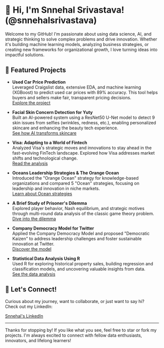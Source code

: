 # 👋 Hi, I'm Snnehal Srivastava! (@snnehalsrivastava)

Welcome to my GitHub! I'm passionate about using data science, AI, and strategic thinking to solve complex problems and drive innovation. Whether it's building machine learning models, analyzing business strategies, or creating new frameworks for organizational growth, I love turning ideas into impactful solutions.

## 🚀 Featured Projects

- **Used Car Price Prediction**  
  Leveraged Craigslist data, extensive EDA, and machine learning (XGBoost) to predict used car prices with 89% accuracy. This tool helps buyers and sellers make fair, transparent pricing decisions.  
  [Explore the project](https://github.com/snnehalsrivastava/Used-Car-Price-List-Prediction)

- **Facial Skin Concern Detection for Yuty**  
  Built an AI-powered system using a ResNet50 U-Net model to detect 9 skin issues from selfies (wrinkles, redness, etc.), enabling personalized skincare and enhancing the beauty tech experience.  
  [See how AI transforms skincare](https://github.com/snnehalsrivastava/Yuty-Data-Science-Project-Facial-Skin-Concern-Detection)

- **Visa: Adapting to a World of Fintech**  
  Analyzed Visa's strategic moves and innovations to stay ahead in the fast-evolving FinTech landscape. Explored how Visa addresses market shifts and technological change.  
  [Read the analysis](https://github.com/snnehalsrivastava/Visa-Adapting-to-a-World-of-Fintech)

- **Oceans Leadership Strategies & The Orange Ocean**  
  Introduced the "Orange Ocean" strategy for knowledge-based organizations and compared 5 "Ocean" strategies, focusing on leadership and innovation in niche markets.  
  [Learn about Ocean strategies](https://github.com/snnehalsrivastava/Oceans-Leadership-Strategies-A-Comparative-Analysis-and-the-New-Orange-Ocean)

- **A Brief Study of Prisoner's Dilemma**  
  Explored player behavior, Nash equilibrium, and strategic motives through multi-round data analysis of the classic game theory problem.  
  [Dive into the dilemma](https://github.com/snnehalsrivastava/A-Brief-Study-of-Prisoner-s-Dilemma)

- **Company Democracy Model for Twitter**  
  Applied the Company Democracy Model and proposed "Democratic Kaizen" to address leadership challenges and foster sustainable innovation at Twitter.  
  [Discover the model](https://github.com/snnehalsrivastava/Company-Democracy-Model-Twitter)

- **Statistical Data Analysis Using R**  
  Used R for exploring historical property sales, building regression and classification models, and uncovering valuable insights from data.  
  [See the data analysis](https://github.com/snnehalsrivastava/Statistical-Data-Analysis-Using-R-Programming)

## 🌟 Let's Connect!

Curious about my journey, want to collaborate, or just want to say hi?  
Check out my LinkedIn:

[Snnehal's LinkedIn](https://www.linkedin.com/in/snnehalsrivastava) 

---

Thanks for stopping by! If you like what you see, feel free to star or fork my projects. I'm always excited to connect with fellow data enthusiasts, innovators, and lifelong learners!

